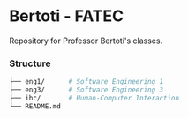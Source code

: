 # Bertoti - FATEC
Repository for Professor Bertoti's classes.

### Structure
```bash
├── eng1/      # Software Engineering 1
├── eng3/      # Software Engineering 3
├── ihc/       # Human-Computer Interaction
└── README.md
```
